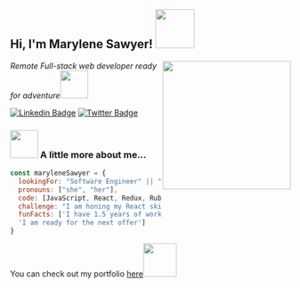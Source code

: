 <h2> Hi, I'm Marylene Sawyer! <img src="https://media0.giphy.com/media/kreQ1pqlSzftm/200.webp?cid=ecf05e47q4j4vtxgv3t8us3nwu63lapr5j05gykkm6qmnpze&rid=200.webp" width="70"></h2>
<img align='right' src="https://media2.giphy.com/media/L1R1tvI9svkIWwpVYr/200w.webp?cid=ecf05e47n83f93v43d5ulqt7rb0qufoxtmu63mub1fxd6xgc&rid=200w.webp" width="230">
<p><em>Remote Full-stack web developer ready for adventure</em><img src="https://media0.giphy.com/media/145zPIZz1oAaCA/200w.webp?cid=ecf05e47fu7y76lndgke0tekuy101zxqs17sa2rsq7690f1n&rid=200w.webp" width="50"></p>

[![Linkedin Badge](https://img.shields.io/badge/-Marylene%20Sawyer-blue?style=flat-square&logo=Linkedin&logoColor=white&link=https://www.linkedin.com/in/marylene-sawyer/)](https://www.linkedin.com/in/marylene-sawyer/)
[![Twitter Badge](https://img.shields.io/badge/-@MaryleneSawyer-1ca0f1?style=flat-square&labelColor=1ca0f1&logo=twitter&logoColor=white&link=https://twitter.com/MaryleneSawyer)](https://twitter.com/MaryleneSawyer)


### <img src="https://media4.giphy.com/media/c1c1M1a2yZDd9aVReu/giphy.webp?cid=ecf05e47q4j4vtxgv3t8us3nwu63lapr5j05gykkm6qmnpze&rid=giphy.webp" width="50"> A little more about me...  

```javascript
const maryleneSawyer = {
  lookingFor: "Software Engineer" || "Full-stack web developer",
  pronouns: ["she", "her"],
  code: [JavaScript, React, Redux, Ruby on Rails, HTML/CSS, Semantic UI, Bootstrap, CSS],
  challenge: "I am honing my React skills and picking up Angular",
  funFacts: ['I have 1.5 years of work experience', 
  'I am ready for the next offer']
}
```

<p>You can check out my portfolio <a href="https://marylene.tech">here</a><img src="https://media.giphy.com/media/cKPse5DZaptID3YAMK/giphy.gif" width="60"></p>